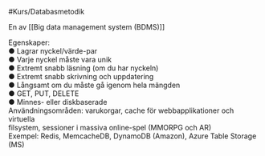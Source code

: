 #Kurs/Databasmetodik 

En av [[Big data management system (BDMS)]]

Egenskaper:  
● Lagrar nyckel/värde-par  
● Varje nyckel måste vara unik  
● Extremt snabb läsning (om du har nyckeln)  
● Extremt snabb skrivning och uppdatering  
● Långsamt om du måste gå igenom hela mängden  
● GET, PUT, DELETE  
● Minnes- eller diskbaserade  
Användningsområden: varukorgar, cache för webbapplikationer och virtuella  
filsystem, sessioner i massiva online-spel (MMORPG och AR)  
Exempel: Redis, MemcacheDB, DynamoDB (Amazon), Azure Table Storage (MS)